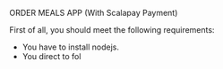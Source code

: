 ORDER MEALS APP (With Scalapay Payment)

First of all, you should meet the following requirements:
* You have to install nodejs.
* You direct to fol

